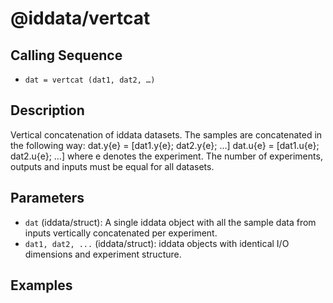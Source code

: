 # @iddata/vertcat

## Calling Sequence
- `dat = vertcat (dat1, dat2, …)`

## Description
Vertical concatenation of iddata datasets. The samples are concatenated in the following way: dat.y{e} =  [dat1.y{e}; dat2.y{e}; …] dat.u{e} = [dat1.u{e}; dat2.u{e}; …] where e denotes the experiment. The number of experiments, outputs and inputs must be equal for all datasets.

## Parameters
- `dat` (iddata/struct): A single iddata object with all the sample data from inputs vertically concatenated per experiment.
- `dat1, dat2, ...` (iddata/struct): iddata objects with identical I/O dimensions and experiment structure.

## Examples
